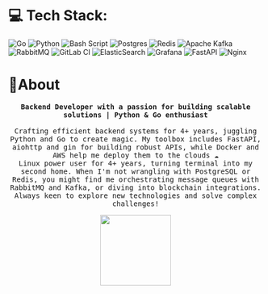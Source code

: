 # 💻 Tech Stack:
![Go](https://img.shields.io/badge/go-%2300ADD8.svg?style=for-the-badge&logo=go&logoColor=white) ![Python](https://img.shields.io/badge/python-3670A0?style=for-the-badge&logo=python&logoColor=ffdd54) ![Bash Script](https://img.shields.io/badge/bash_script-%23121011.svg?style=for-the-badge&logo=gnu-bash&logoColor=white) ![Postgres](https://img.shields.io/badge/postgres-%23316192.svg?style=for-the-badge&logo=postgresql&logoColor=white) ![Redis](https://img.shields.io/badge/redis-%23DD0031.svg?style=for-the-badge&logo=redis&logoColor=white) ![Apache Kafka](https://img.shields.io/badge/Apache%20Kafka-000?style=for-the-badge&logo=apachekafka) ![RabbitMQ](https://img.shields.io/badge/rabbitmq-FF6600?style=for-the-badge&logo=rabbitmq&logoColor=white) ![GitLab CI](https://img.shields.io/badge/gitlab%20CI-%23181717.svg?style=for-the-badge&logo=gitlab&logoColor=white) ![ElasticSearch](https://img.shields.io/badge/-ElasticSearch-005571?style=for-the-badge&logo=elasticsearch) ![Grafana](https://img.shields.io/badge/grafana-%23F46800.svg?style=for-the-badge&logo=grafana&logoColor=white) ![FastAPI](https://img.shields.io/badge/FastAPI-005571?style=for-the-badge&logo=fastapi) ![Nginx](https://img.shields.io/badge/nginx-%23009639.svg?style=for-the-badge&logo=nginx&logoColor=white)
# 👤About
<p align="center">
    <samp>
    <b>Backend Developer with a passion for building scalable solutions | Python & Go enthusiast</b>
    <br><br>
    Crafting efficient backend systems for 4+ years, juggling Python and Go to create magic. My toolbox includes FastAPI, aiohttp and gin for building robust APIs, while Docker and AWS help me deploy them to the clouds ☁️
    <br>
    Linux power user for 4+ years, turning terminal into my second home. When I'm not wrangling with PostgreSQL or Redis, you might find me orchestrating message queues with RabbitMQ and Kafka, or diving into blockchain integrations.
    <br>
    Always keen to explore new technologies and solve complex challenges!
    </samp>
</p>
<p align="center"><img height="140em" src="https://github-readme-stats.vercel.app/api/top-langs/?username=say8hi&show_icons=true&locale=en&layout=compact&hide_border=true&theme=dark&bg_color=00000000" align="center"/></p>
